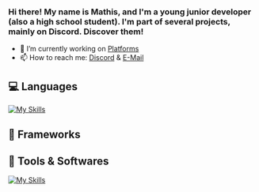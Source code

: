 ### Hi there! My name is Mathis, and I'm a young junior developer (also a high school student). I'm part of several projects, mainly on Discord. Discover them!


- 🔭 I’m currently working on [Platforms](https://neldox.tech)
- 📫 How to reach me: [Discord](https://discord.com/users/938588350942707783) & [E-Mail](mailto:contact@neldox.tech)

## 💻 Languages
[![My Skills](https://skillicons.dev/icons?i=html,css,js,scss,md)](https://skillicons.dev)

## 🧰 Frameworks

## 🔨 Tools & Softwares

[![My Skills](https://skillicons.dev/icons?i=vscode,idea,figma,cloudflare,aws,mongodb,github)](https://skillicons.dev)
